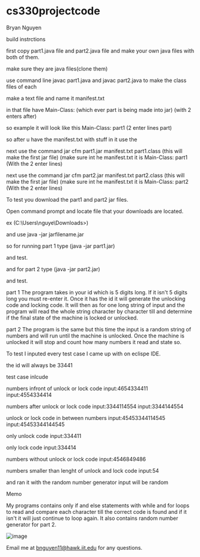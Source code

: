 # cs330projectcode

Bryan Nguyen

build instrctions 

first copy part1.java file and part2.java file and make your own java files with both of them. 

make sure they are java files(clone them)

use command line javac part1.java and javac part2.java to make the class files of each 

make a text file and name it manifest.txt

in that file have Main-Class: (which ever part is being made into jar) (with 2 enters after)

so example it will look like this Main-Class: part1 (2 enter lines part)

so after u have the manifest.txt with stuff in it use the 

next use the command jar cfm part1.jar manifest.txt part1.class  (this will make the first jar file) (make sure int he manifest.txt it is Main-Class: part1 (With the 2 enter lines)

next use the command jar cfm part2.jar manifest.txt part2.class  (this will make the first jar file) (make sure int he manifest.txt it is Main-Class: part2 (With the 2 enter lines)

To test you download the part1 and part2 jar files.

Open command prompt and locate file that your downloads are located. 

ex (C:\Users\nguye\Downloads>)

and use java -jar jarfilename.jar

so for running part 1 type (java -jar part1.jar)

and test.

and for part 2 type (java -jar part2.jar)

and test.


part 1 
The program takes in your id which is 5 digits long.
If it isn't 5 digits long you must re-enter it.
Once it has the id it will generate the unlocking code and locking code.
It will then as for one long string of input and the program will read the whole string character by character till and determine if the final state of the machine is locked or unlocked. 

part 2
The program is the same but this time the input is a random string of numbers and will run until the machine is unlocked. 
Once the machine is unlocked it will stop and count how many numbers it read and state so. 

To test I inputed every test case I came up with on eclispe IDE. 

the id will always be 33441

test case inlcude 

numbers infront of unlock or lock code
input:4654334411
input:4554334414

numbers after unlock or lock code 
input:3344114554
input:3344144554

unlock or lock code in between numbers 
input:45453344114545
input:45453344144545

only unlock code 
input:334411

only lock code 
input:334414

numbers without unlock or lock code 
input:4546849486

numbers smaller than lenght of unlock and lock code 
input:54

and ran it with the random number generator 
input will be random

Memo

My programs contains only if and else statements with while and for loops to read and compare each character till the correct code is found and if it isn't it will just continue to loop again. It also contains random number generator for part 2. 

![image](https://user-images.githubusercontent.com/118865861/203473448-7fd08883-810c-4fc6-8dc1-ed732cd55778.png)

Email me at bnguyen11@hawk.iit.edu for any questions.
